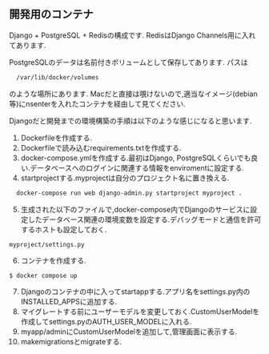 ## 開発用のコンテナ

Django + PostgreSQL + Redisの構成です.
RedisはDjango Channels用に入れてあります.

PostgreSQLのデータは名前付きボリュームとして保存してあります.
パスは

```Bash
  /var/lib/docker/volumes
```

のような場所にあります.
Macだと直接は覗けないので,適当なイメージ(debian等)にnsenterを入れたコンテナを経由して見てください.

Djangoだと開発までの環境構築の手順は以下のような感じになると思います.

1. Dockerfileを作成する.
2. Dockerfileで読み込むrequirements.txtを作成する.
3. docker-compose.ymlを作成する.最初はDjango, PostgreSQLくらいでも良い.データベースへのログインに関連する情報をenviromentに設定する.
4. startprojectする.myprojectは自分のプロジェクト名に置き換える.
   
```Bash
  docker-compose run web django-admin.py startproject myproject .
```

5. 生成された以下のファイルで,docker-compose内でDjangoのサービスに設定したデータベース関連の環境変数を設定する.デバッグモードと通信を許可するホストも設定しておく.

```
myproject/settings.py
```

6. コンテナを作成する.

```Bash
$ docker compose up
```

7. Djangoのコンテナの中に入ってstartappする.アプリ名をsettings.py内のINSTALLED_APPSに追加する.
8. マイグレートする前にユーザーモデルを変更しておく.CustomUserModelを作成してsettings.pyのAUTH_USER_MODELに入れる.
9. myapp/adminにCustomUserModelを追加して,管理画面に表示する.
10. makemigrationsとmigrateする.